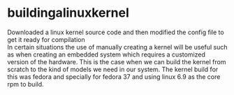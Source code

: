 # buildingalinuxkernel <br>
Downloaded a linux kernel source code and then modified the config file to get it ready for compilation <br>
In certain situations the use of manually creating a kernel will be useful such as when creating an embedded system which requires a customized version of the hardware. This is the case when we can build the kernel from scratch to the kind of models we need in our system. The kernel build for this was fedora and specially for fedora 37 and using linux 6.9 as the core rpm to build.
